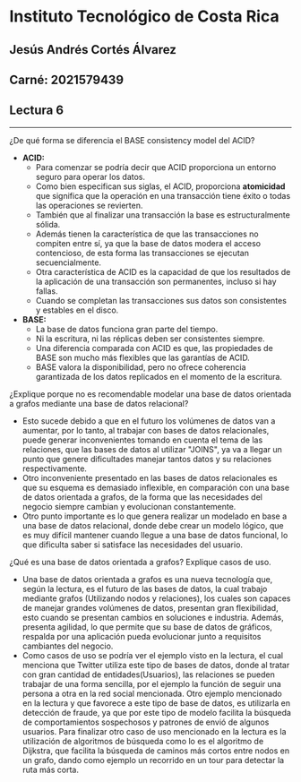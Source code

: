 # Instituto Tecnológico de Costa Rica
## Jesús Andrés Cortés Álvarez
## Carné: 2021579439
## Lectura 6

---

¿De qué forma se diferencia el BASE consistency model del ACID?
- **ACID:**
  - Para comenzar se podría decir que ACID proporciona un entorno seguro para operar los datos.
  - Como bien especifican sus siglas, el ACID, proporciona **atomicidad** que significa que la operación en una transacción tiene éxito o todas las operaciones se revierten.
  - También que al finalizar una transacción la base es estructuralmente sólida.
  - Además tienen la característica de que las transacciones no compiten entre sí, ya que la base de datos modera el acceso contencioso, de esta forma las transacciones se ejecutan secuencialmente.
  - Otra característica de ACID es la capacidad de que los resultados de la aplicación de una transacción son permanentes, incluso si hay fallas.
  - Cuando se completan las transacciones sus datos son consistentes y estables en el disco.
- **BASE:**
  - La base de datos funciona gran parte del tiempo.
  - Ni la escritura, ni las réplicas deben ser consistentes siempre.
  - Una diferencia comparada con ACID es que, las propiedades de BASE son mucho más flexibles que las garantías de ACID.
  - BASE valora la disponibilidad, pero no ofrece coherencia garantizada de los datos replicados en el momento de la escritura. 

¿Explique porque no es recomendable modelar una base de datos orientada a grafos mediante una base de datos relacional?

- Esto sucede debido a que en el futuro los volúmenes de datos van a aumentar, por lo tanto, al trabajar con bases de datos relacionales, puede generar inconvenientes tomando en cuenta el tema de las relaciones, que las bases de datos al utilizar "JOINS", ya va a llegar un punto que genere dificultades manejar tantos datos y su relaciones respectivamente.
- Otro inconveniente presentado en las bases de datos relacionales es que su esquema es demasiado inflexible, en comparación con una base de datos orientada a grafos, de la forma que las necesidades del negocio siempre cambian y evolucionan constantemente.
- Otro punto importante es lo que genera realizar un modelado en base a una base de datos relacional, donde debe crear un modelo lógico, que es muy difícil mantener cuando llegue a una base de datos funcional, lo que dificulta saber si satisface las necesidades del usuario.

¿Qué es una base de datos orientada a grafos? Explique casos de uso.
-  Una base de datos orientada a grafos es una nueva tecnología que, según la lectura, es el futuro de las bases de datos, la cual trabajo mediante grafos (Utilizando nodos y relaciones), los cuales son capaces de manejar grandes volúmenes de datos, presentan gran flexibilidad, esto cuando se presentan cambios en soluciones e industria. Además, presenta agilidad, lo que permite que su base de datos de gráficos, respalda por una aplicación pueda evolucionar junto a requisitos cambiantes del negocio.
-  Como casos de uso se podría ver el ejemplo visto en la lectura, el cual menciona que Twitter utiliza este tipo de bases de datos, donde al tratar con gran cantidad de entidades(Usuarios), las relaciones se pueden trabajar de una forma sencilla, por el ejemplo la función de seguir una persona a otra en la red social mencionada. Otro ejemplo mencionado en la lectura y que favorece a este tipo de base de datos, es utilizarla en detección de fraude, ya que por este tipo de modelo facilita la búsqueda de comportamientos sospechosos y patrones de envió de algunos usuarios. Para finalizar otro caso de uso mencionado en la lectura es la utilización de algoritmos de búsqueda como lo es el algoritmo de Dijkstra, que facilita la búsqueda de caminos más cortos entre nodos en un grafo, dando como ejemplo un recorrido en un tour para detectar la ruta más corta.
